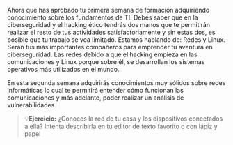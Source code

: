 
Ahora que has aprobado tu primera semana de formación adquiriendo conocimiento sobre los fundamentos de TI. Debes saber que en la ciberseguridad y el hacking ético tendrás dos manos que te permitirán realizar el resto de tus actividades satisfactoriamente y sin estas dos, es posible que tu trabajo se vea limitado. Estamos hablando de: Redes y Linux. Serán tus más importantes compañeros para emprender tu aventura en ciberseguridad. Las redes debido a que el hacking empieza en las comunicaciones y Linux porque sobre él, se desarrollan los sistemas operativos más utilizados en el mundo. 

En esta segunda semana adquirirás conocimientos muy sólidos sobre redes informáticas lo cual te permitirá entender cómo funcionan las comunicaciones y más adelante, poder realizar un análisis de vulnerabilidades. 

> 💡**Ejercicio:** ¿Conoces la red de tu casa y los dispositivos conectados a ella? Intenta describirla en tu editor de texto favorito o con lápiz y papel
